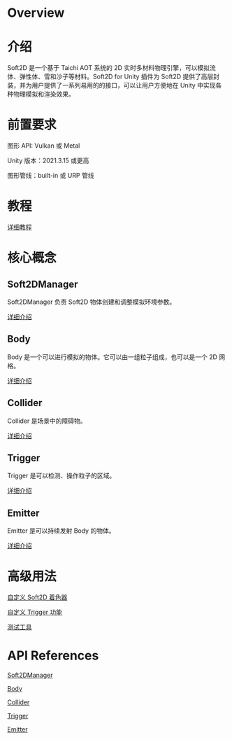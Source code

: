 # Overview

# 介绍

Soft2D 是一个基于 Taichi AOT 系统的 2D 实时多材料物理引擎，可以模拟流体、弹性体、雪和沙子等材料。Soft2D for Unity 插件为 Soft2D 提供了高层封装，并为用户提供了一系列易用的的接口，可以让用户方便地在 Unity 中实现各种物理模拟和渲染效果。

# 前置要求

图形 API: Vulkan 或 Metal

Unity 版本：2021.3.15 或更高

图形管线：built-in 或 URP 管线

# 教程

[详细教程](Tutorials/Tutorial.md)

# 核心概念

## Soft2DManager

Soft2DManager 负责 Soft2D 物体创建和调整模拟环境参数。

[详细介绍](BasicComponents/Soft2DManager.md)

## Body

Body 是一个可以进行模拟的物体。它可以由一组粒子组成，也可以是一个 2D 网格。

[详细介绍](BasicComponents/Body.md)

## Collider

Collider 是场景中的障碍物。

[详细介绍](BasicComponents/Collider.md)

## Trigger

Trigger 是可以检测、操作粒子的区域。

[详细介绍](BasicComponents/Trigger.md)

## Emitter

Emitter 是可以持续发射 Body 的物体。

[详细介绍](BasicComponents/Emitter.md)

# 高级用法

[自定义 Soft2D 着色器](Advance/CustomShader.md)

[自定义 Trigger 功能](Advance/CustomTrigger.md)

[测试工具](Advance/DebugTools.md)

# API References

[Soft2DManager]()

[Body]()

[Collider]()

[Trigger]()

[Emitter]()